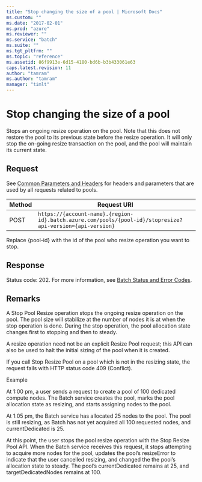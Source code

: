 ```yaml
---
title: "Stop changing the size of a pool | Microsoft Docs"
ms.custom: ""
ms.date: "2017-02-01"
ms.prod: "azure"
ms.reviewer: ""
ms.service: "batch"
ms.suite: ""
ms.tgt_pltfrm: ""
ms.topic: "reference"
ms.assetid: 86f9913e-6d15-4180-bd6b-b3b433061e63
caps.latest.revision: 11
author: "tamram"
ms.author: "tamram"
manager: "timlt"
---
```

# Stop changing the size of a pool
  Stops an ongoing resize operation on the pool. Note that this does not restore the pool to its previous state before the resize operation.  It will only stop the on-going resize transaction on the pool, and the pool will maintain its current state.  
  
## Request  
 See [Common Parameters and Headers](../batchservice/common-parameters-and-headers.md) for headers and parameters that are used by all requests related to pools.  
  
|Method|Request URI|  
|------------|-----------------|  
|POST|`https://{account-name}.{region-id}.batch.azure.com/pools/{pool-id}/stopresize?api-version={api-version}`|  
  
 Replace {pool-id} with the id of the pool who resize operation you want to stop.  
  
## Response  
 Status code: 202. For more information, see [Batch Status and Error Codes](../batchservice/batch-status-and-error-codes.md).  
  
## Remarks  
 A Stop Pool Resize operation stops the ongoing resize operation on the pool.  The pool size will stabilize at the number of nodes it is at when the stop operation is done.  During the stop operation, the pool allocation state changes first to stopping and then to steady.  
  
 A resize operation need not be an explicit Resize Pool request; this API can also be used to halt the initial sizing of the pool when it is created.  
  
 If you call Stop Resize Pool on a pool which is not in the resizing state, the request fails with HTTP status code 409 (Conflict).  
  
 Example  
  
 At 1:00 pm, a user sends a request to create a pool of 100 dedicated compute nodes. The Batch service creates the pool, marks the pool allocation state as resizing, and starts assigning nodes to the pool.  
  
 At 1:05 pm, the Batch service has allocated 25 nodes to the pool. The pool is still resizing, as Batch has not yet acquired all 100 requested nodes, and currentDedicated is 25.  
  
 At this point, the user stops the pool resize operation with the Stop Resize Pool API. When the Batch service receives this request, it stops attempting to acquire more nodes for the pool, updates the pool’s resizeError to indicate that the user cancelled resizing, and changed the the pool’s allocation state to steady. The pool’s currentDedicated remains at 25, and targetDedicatedNodes remains at 100.  
  
  